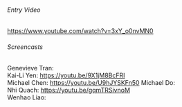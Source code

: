 ###### Entry Video  
https://www.youtube.com/watch?v=3xY_o0nvMN0  
###### Screencasts
  Genevieve Tran:  
  Kai-Li Yen: https://youtu.be/9X1jM8BcFRI  
  Michael Chen: https://youtu.be/U9hJYSKFn50 
  Michael Do:   
  Nhi Quach: https://youtu.be/gqmTRSivnoM  
  Wenhao Liao:   
